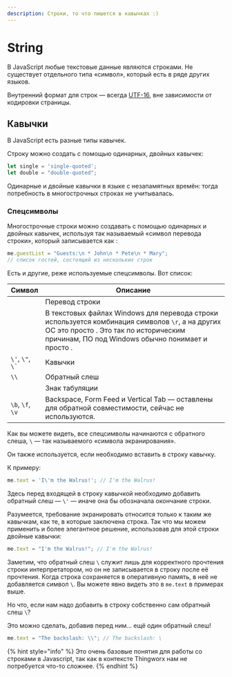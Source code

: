 ```yaml
---
description: Строки, то что пишется в кавычках :)
---
```


# String

В JavaScript любые текстовые данные являются строками. Не существует отдельного типа «символ», который есть в ряде других языков.

Внутренний формат для строк — всегда [UTF-16](https://ru.wikipedia.org/wiki/UTF-16), вне зависимости от кодировки страницы.

## Кавычки

В JavaScript есть разные типы кавычек.

Строку можно создать с помощью одинарных, двойных кавычек:

```javascript
let single = 'single-quoted';
let double = "double-quoted";
```

Одинарные и двойные кавычки в языке с незапамятных времён: тогда потребность в многострочных строках не учитывалась.&#x20;

### Спецсимволы

Многострочные строки можно создавать с помощью одинарных и двойных кавычек, используя так называемый «символ перевода строки», который записывается как :

```javascript
me.guestList = "Guests:\n * John\n * Pete\n * Mary";
// список гостей, состоящий из нескольких строк
```

Есть и другие, реже используемые спецсимволы. Вот список:

| Символ               | Описание                                                                                                                                                                                      |
| -------------------- | --------------------------------------------------------------------------------------------------------------------------------------------------------------------------------------------- |
|                      | Перевод строки                                                                                                                                                                                |
|                      | В текстовых файлах Windows для перевода строки используется комбинация символов `\r`, а на других ОС это просто . Это так по историческим причинам, ПО под Windows обычно понимает и просто . |
| `\'`, `\"`, `` \` `` | Кавычки                                                                                                                                                                                       |
| `\\`                 | Обратный слеш                                                                                                                                                                                 |
|                      | Знак табуляции                                                                                                                                                                                |
| `\b`, `\f`, `\v`     | Backspace, Form Feed и Vertical Tab — оставлены для обратной совместимости, сейчас не используются.                                                                                           |

Как вы можете видеть, все спецсимволы начинаются с обратного слеша, `\` — так называемого «символа экранирования».

Он также используется, если необходимо вставить в строку кавычку.

К примеру:

```javascript
me.text = 'I\'m the Walrus!'; // I'm the Walrus!
```

Здесь перед входящей в строку кавычкой необходимо добавить обратный слеш — `\'` — иначе она бы обозначала окончание строки.

Разумеется, требование экранировать относится только к таким же кавычкам, как те, в которые заключена строка. Так что мы можем применить и более элегантное решение, использовав для этой строки двойные кавычки:

```javascript
me.text = "I'm the Walrus!"; // I'm the Walrus!
```

Заметим, что обратный слеш `\` служит лишь для корректного прочтения строки интерпретатором, но он не записывается в строку после её прочтения. Когда строка сохраняется в оперативную память, в неё не добавляется символ `\`. Вы можете явно видеть это в `me.text` в примерах выше.

Но что, если нам надо добавить в строку собственно сам обратный слеш `\`?

Это можно сделать, добавив перед ним… ещё один обратный слеш!

```javascript
me.text = "The backslash: \\"; // The backslash: \
```



{% hint style="info" %}
Это очень базовые понятия для работы со строками в Javascript, так как в контексте Thingworx нам не потребуется что-то сложнее.
{% endhint %}

